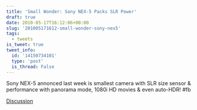```yaml
---
title: 'Small Wonder: Sony NEX-5 Packs SLR Power'
draft: true
date: 2010-05-17T16:12:06+00:00
slug: '201005171612-small-wonder-sony-nex5'
tags:
  - tweets
is_tweet: true
tweet_info:
  id: '14150734101'
  type: 'post'
  is_thread: False
---
```




Sony NEX-5 annonced last week is smallest camera with SLR size sensor & performance with panorama mode, 1080i HD movies & even auto-HDR! #fb

[Discussion](https://x.com/sytelus/status/14150734101)
